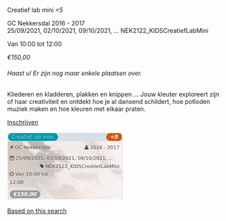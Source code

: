 Creatief lab mini *<5*

GC Nekkersdal 2016 - 2017  
25/09/2021, 02/10/2021, 09/10/2021, ... NEK2122\_KIDSCreatiefLabMini  

Van 10:00 tot 12:00

*€150,00*

  

###### *Haast u! Er zijn nog maar enkele plaatsen over.*

  

Kliederen en kladderen, plakken en knippen ... Jouw kleuter exploreert zijn of haar creativiteit en ontdekt hoe je al dansend schildert, hoe potloden muziek maken en hoe kleuren met elkaar praten.

[Inschrijven](https://tickets.vgc.be/activity/subscribe/NEK2122_KIDSCreatiefLabMini)

![](63461.png)

[Based on this search](https://tickets.vgc.be/activity/index?&vrijeplaatsen=1&Age%5B%5D=3%2C4&entity=241)